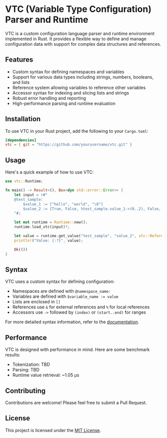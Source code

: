 # VTC (Variable Type Configuration) Parser and Runtime

VTC is a custom configuration language parser and runtime environment implemented in Rust. It provides a flexible way to define and manage configuration data with support for complex data structures and references.

## Features

- Custom syntax for defining namespaces and variables
- Support for various data types including strings, numbers, booleans, and lists
- Reference system allowing variables to reference other variables
- Accessor syntax for indexing and slicing lists and strings
- Robust error handling and reporting
- High-performance parsing and runtime evaluation

## Installation

To use VTC in your Rust project, add the following to your `Cargo.toml`:

```toml
[dependencies]
vtc = { git = "https://github.com/yourusername/vtc.git" }
```

## Usage

Here's a quick example of how to use VTC:

```rust
use vtc::Runtime;

fn main() -> Result<(), Box<dyn std::error::Error>> {
    let input = r#"
    @test_sample:
        $value_1 := ["hello", "world", "\0"]
        $value_2 := [True, False, %test_sample.value_1->(0..2), False, "Hello", 1]
    "#;

    let mut runtime = Runtime::new();
    runtime.load_vtc(input)?;

    let value = runtime.get_value("test_sample", "value_2", vtc::ReferenceType::Local, vec![])?;
    println!("Value: {:?}", value);

    Ok(())
}
```

## Syntax

VTC uses a custom syntax for defining configuration:

- Namespaces are defined with `@namespace_name:`
- Variables are defined with `$variable_name := value`
- Lists are enclosed in `[]`
- References use `&` for external references and `%` for local references
- Accessors use `->` followed by `(index)` or `(start..end)` for ranges

For more detailed syntax information, refer to the [documentation](link_to_docs).

## Performance

VTC is designed with performance in mind. Here are some benchmark results:

- Tokenization: TBD 
- Parsing: TBD 
- Runtime value retrieval: ~1.05 µs

## Contributing

Contributions are welcome! Please feel free to submit a Pull Request.

## License

This project is licensed under the [MIT License](LICENSE).
